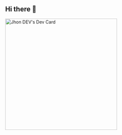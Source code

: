 ## Hi there 👋

<!--
**JhonOrtiz0120/JhonOrtiz0120** is a ✨ _special_ ✨ repository because its `README.md` (this file) appears on your GitHub profile.

Here are some ideas to get you started:

- 🔭 I’m currently working on ...
- 🌱 I’m currently learning ...
- 👯 I’m looking to collaborate on ...
- 🤔 I’m looking for help with ...
- 💬 Ask me about ...
- 📫 How to reach me: ...
- 😄 Pronouns: ...
- ⚡ Fun fact: ...
-->


<a href="https://app.daily.dev/jhondev56"><img src="https://api.daily.dev/devcards/v2/Eh2HWiwHEta8VMyCz3ewk.png?type=default&r=ugv" width="356" alt="Jhon DEV's Dev Card"/></a>
